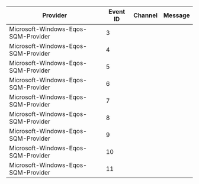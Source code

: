 Provider                             |  Event ID  |  Channel  |  Message
-------------------------------------|------------|-----------|---------
Microsoft-Windows-Eqos-SQM-Provider  |  3         |           |
Microsoft-Windows-Eqos-SQM-Provider  |  4         |           |
Microsoft-Windows-Eqos-SQM-Provider  |  5         |           |
Microsoft-Windows-Eqos-SQM-Provider  |  6         |           |
Microsoft-Windows-Eqos-SQM-Provider  |  7         |           |
Microsoft-Windows-Eqos-SQM-Provider  |  8         |           |
Microsoft-Windows-Eqos-SQM-Provider  |  9         |           |
Microsoft-Windows-Eqos-SQM-Provider  |  10        |           |
Microsoft-Windows-Eqos-SQM-Provider  |  11        |           |